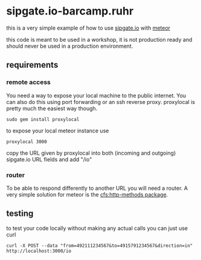 # sipgate.io-barcamp.ruhr

this is a very simple example of how to use [sipgate.io](http://sipgate.io)
with [meteor](https://www.meteor.com/)

this code is meant to be used in a workshop, it is not production ready and
should never be used in a production environment.

## requirements

### remote access

You need a way to expose your local machine to the public internet.
You can also do this using port forwarding or an ssh reverse proxy.
proxylocal is pretty much the easiest way though.

    sudo gem install proxylocal

to expose your local meteor instance use

    proxylocal 3000

copy the URL given by proxylocal into both (incoming and outgoing) sipgate.io
URL fields and add "/io"

### router

To be able to respond differently to another URL you will need a router.
A very simple solution for meteor is the [cfs:http-methods package](https://github.com/CollectionFS/Meteor-http-methods).

## testing

to test your code locally without making any actual calls you can just use curl

    curl -X POST --data "from=492111234567&to=4915791234567&direction=in" http://localhost:3000/io
